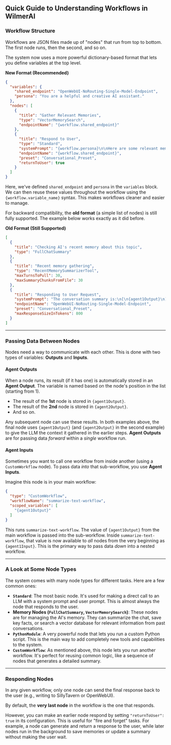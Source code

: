 ## Quick Guide to Understanding Workflows in WilmerAI

### Workflow Structure

Workflows are JSON files made up of "nodes" that run from top to bottom. The first node runs, then the second, and so
on.

The system now uses a more powerful dictionary-based format that lets you define variables at the top level.

**New Format (Recommended)**

```json
{
  "variables": {
    "shared_endpoint": "OpenWebUI-NoRouting-Single-Model-Endpoint",
    "persona": "You are a helpful and creative AI assistant."
  },
  "nodes": [
    {
      "title": "Gather Relevant Memories",
      "type": "VectorMemorySearch",
      "endpointName": "{workflow.shared_endpoint}"
    },
    {
      "title": "Respond to User",
      "type": "Standard",
      "systemPrompt": "{workflow.persona}\n\nHere are some relevant memories from our past conversations:\n[\n{agent1Output}\n]",
      "endpointName": "{workflow.shared_endpoint}",
      "preset": "Conversational_Preset",
      "returnToUser": true
    }
  ]
}
```

Here, we've defined `shared_endpoint` and `persona` in the `variables` block. We can then reuse these values throughout
the workflow using the `{workflow.variable_name}` syntax. This makes workflows cleaner and easier to manage.

For backward compatibility, the **old format** (a simple list of nodes) is still fully supported. The example below
works exactly as it did before.

**Old Format (Still Supported)**

```json
[
  {
    "title": "Checking AI's recent memory about this topic",
    "type": "FullChatSummary"
  },
  {
    "title": "Recent memory gathering",
    "type": "RecentMemorySummarizerTool",
    "maxTurnsToPull": 30,
    "maxSummaryChunksFromFile": 30
  },
  {
    "title": "Responding to User Request",
    "systemPrompt": "The conversation summary is:\n[\n{agent1Output}\n]\nThe AI's memories are:\n[\n{agent2Output}\n]\nGiven this, please continue the conversation.",
    "endpointName": "OpenWebUI-NoRouting-Single-Model-Endpoint",
    "preset": "Conversational_Preset",
    "maxResponseSizeInTokens": 800
  }
]
```

-----

### Passing Data Between Nodes

Nodes need a way to communicate with each other. This is done with two types of variables: **Outputs** and **Inputs**.

#### Agent Outputs

When a node runs, its result (if it has one) is automatically stored in an **Agent Output**. The variable is named based
on the node's position in the list (starting from 1).

* The result of the **1st** node is stored in `{agent1Output}`.
* The result of the **2nd** node is stored in `{agent2Output}`.
* And so on.

Any subsequent node can use these results. In both examples above, the final node uses `{agent1Output}` (and
`{agent2Output}` in the second example) to give the LLM the context it gathered in the earlier steps. **Agent Outputs**
are for passing data *forward* within a *single* workflow run.

#### Agent Inputs

Sometimes you want to call one workflow from inside another (using a `CustomWorkflow` node). To pass data *into* that
sub-workflow, you use **Agent Inputs**.

Imagine this node is in your main workflow:

```json
{
  "type": "CustomWorkflow",
  "workflowName": "summarize-text-workflow",
  "scoped_variables": [
    "{agent1Output}"
  ]
}
```

This runs `summarize-text-workflow`. The value of `{agent1Output}` from the main workflow is passed into the
sub-workflow. Inside `summarize-text-workflow`, that value is now available to *all* nodes from the very beginning as
`{agent1Input}`. This is the primary way to pass data *down* into a nested workflow.

-----

### A Look at Some Node Types

The system comes with many node types for different tasks. Here are a few common ones:

* **`Standard`**: The most basic node. It's used for making a direct call to an LLM with a system prompt and user
  prompt. This is almost always the node that responds to the user.
* **Memory Nodes (`FullChatSummary`, `VectorMemorySearch`)**: These nodes are for managing the AI's memory. They can
  summarize the chat, save key facts, or search a vector database for relevant information from past conversations.
* **`PythonModule`**: A very powerful node that lets you run a custom Python script. This is the main way to add
  completely new tools and capabilities to the system.
* **`CustomWorkflow`**: As mentioned above, this node lets you run another workflow. It's perfect for reusing common
  logic, like a sequence of nodes that generates a detailed summary.

-----

### Responding Nodes

In any given workflow, only one node can send the final response back to the user (e.g., writing to SillyTavern or
OpenWebUI).

By default, the **very last node** in the workflow is the one that responds.

However, you can make an earlier node respond by setting `"returnToUser": true` in its configuration. This is useful
for "fire and forget" tasks. For example, a node can generate and return a response to the user, while later nodes run
in the background to save memories or update a summary without making the user wait.